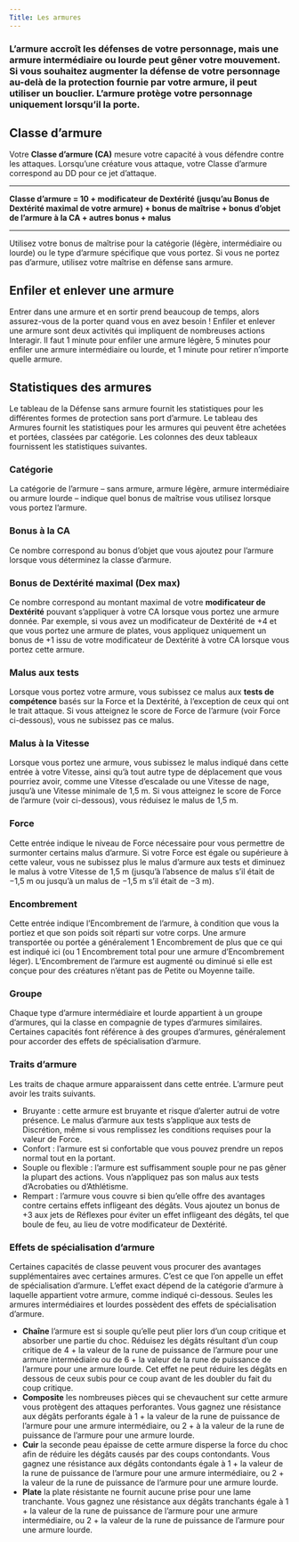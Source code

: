 ```yaml
---
Title: Les armures
---
```

### L’armure accroît les défenses de votre personnage, mais une armure intermédiaire ou lourde peut gêner votre mouvement. Si vous souhaitez augmenter la défense de votre personnage au-delà de la protection fournie par votre armure, il peut utiliser un bouclier. L’armure protège votre personnage uniquement lorsqu’il la porte.

## Classe d’armure
Votre **Classe d’armure (CA)** mesure votre capacité à vous défendre contre les attaques. Lorsqu’une créature vous attaque, votre Classe d’armure correspond au DD pour ce jet d’attaque. 
___
**Classe d’armure = 10 + modificateur de Dextérité (jusqu’au Bonus de Dextérité maximal de votre armure) + bonus de maîtrise + bonus d’objet de l’armure à la CA + autres bonus + malus**
___
Utilisez votre bonus de maîtrise pour la catégorie (légère, intermédiaire ou lourde) ou le type d’armure spécifique que vous portez. Si vous ne portez pas d’armure, utilisez votre maîtrise en défense sans armure.

## Enfiler et enlever une armure
Entrer dans une armure et en sortir prend beaucoup de temps, alors assurez-vous de la porter quand vous en avez besoin ! 
Enfiler et enlever une armure sont deux activités qui impliquent de nombreuses actions Interagir. Il faut 1 minute pour enfiler une armure légère, 5 minutes pour enfiler une armure intermédiaire ou lourde, et 1 minute pour retirer n’importe quelle armure.

## Statistiques des armures
Le tableau de la Défense sans armure fournit les statistiques pour les différentes formes de protection sans port d’armure. Le tableau des Armures fournit les statistiques pour les armures qui peuvent être achetées et portées, classées par catégorie. Les colonnes des deux tableaux fournissent les statistiques suivantes.

### Catégorie
La catégorie de l’armure – sans armure, armure légère, armure intermédiaire ou armure lourde – indique quel bonus de maîtrise vous utilisez lorsque vous portez l’armure.

### Bonus à la CA
Ce nombre correspond au bonus d’objet que vous ajoutez pour l’armure lorsque vous déterminez la classe d’armure.

### Bonus de Dextérité maximal (Dex max)
Ce nombre correspond au montant maximal de votre **modificateur de Dextérité** pouvant s’appliquer à votre CA lorsque 
vous portez une armure donnée. Par exemple, si vous avez un modificateur de Dextérité de +4 et que vous portez une armure de plates, vous appliquez uniquement un bonus de +1 issu de votre modificateur de Dextérité à votre CA lorsque vous portez cette armure.

### Malus aux tests
Lorsque vous portez votre armure, vous subissez ce malus aux **tests de compétence** basés sur la Force et la Dextérité, à 
l’exception de ceux qui ont le trait attaque. Si vous atteignez le score de Force de l’armure (voir Force ci-dessous), vous ne subissez pas ce malus.

### Malus à la Vitesse
Lorsque vous portez une armure, vous subissez le malus indiqué dans cette entrée à votre Vitesse, ainsi qu’à tout autre type de déplacement que vous pourriez avoir, comme une Vitesse d’escalade ou une Vitesse de nage, jusqu’à une Vitesse minimale de 1,5 m. Si vous atteignez le score de Force de l’armure (voir ci-dessous), vous réduisez le malus de 1,5 m.

### Force
Cette entrée indique le niveau de Force nécessaire pour vous permettre de surmonter certains malus d’armure. Si votre Force est égale ou supérieure à cette valeur, vous ne subissez plus le malus d’armure aux tests et diminuez le malus à votre Vitesse de 1,5 m (jusqu’à l’absence de malus s’il était de −1,5 m ou jusqu’à un malus de −1,5 m s’il était de −3 m).

### Encombrement
Cette entrée indique l’Encombrement de l’armure, à condition que vous la portiez et que son poids soit réparti sur votre corps. Une armure transportée ou portée a généralement 1 Encombrement de plus que ce qui est indiqué ici (ou 1 Encombrement total pour une armure d’Encombrement léger). L’Encombrement de l’armure est augmenté ou diminué si elle est conçue pour des créatures n’étant pas de Petite ou Moyenne taille.

### Groupe
Chaque type d’armure intermédiaire et lourde appartient à un groupe d’armures, qui la classe en compagnie de types d’armures similaires. Certaines capacités font référence à des groupes d’armures, généralement pour accorder des effets de spécialisation d’armure.

### Traits d’armure
Les traits de chaque armure apparaissent dans cette entrée. L’armure peut avoir les traits suivants.
- Bruyante : cette armure est bruyante et risque d’alerter autrui de votre présence. Le malus d’armure aux tests s’applique aux tests de Discrétion, même si vous remplissez les conditions requises pour la valeur de Force. 
- Confort : l’armure est si confortable que vous pouvez prendre un repos normal tout en la portant.
- Souple ou flexible : l’armure est suffisamment souple pour ne pas gêner la plupart des actions. Vous n’appliquez pas son malus aux tests d’Acrobaties ou d’Athlétisme.
- Rempart : l’armure vous couvre si bien qu’elle offre des avantages contre certains effets infligeant des dégâts. Vous ajoutez un bonus de +3 aux jets de Réflexes pour éviter un effet infligeant des dégâts, tel que boule de feu, au lieu de votre modificateur de Dextérité.

### Effets de spécialisation d’armure
Certaines capacités de classe peuvent vous procurer des avantages supplémentaires avec certaines armures. C’est ce que l’on appelle un effet de spécialisation d’armure. L’effet exact dépend de la catégorie d’armure à laquelle appartient votre armure, comme indiqué ci-dessous. Seules les armures intermédiaires et lourdes possèdent des effets de spécialisation d’armure.
- **Chaîne** l’armure est si souple qu’elle peut plier lors d’un coup critique et absorber une partie du choc. Réduisez les dégâts résultant d’un coup critique de 4 + la valeur de la rune de puissance de l’armure pour une armure intermédiaire ou de 6 + la valeur de la rune de puissance de l’armure pour une armure lourde. Cet effet ne peut réduire les dégâts en dessous de ceux subis pour ce coup avant de les doubler du fait du coup critique.
- **Composite** les nombreuses pièces qui se chevauchent sur cette armure vous protègent des attaques perforantes. Vous gagnez une résistance aux dégâts perforants égale à 1 + la valeur de la rune de puissance de l’armure pour une armure intermédiaire, ou 2 + à la valeur de la rune de puissance de l’armure pour une armure lourde.
- **Cuir** la seconde peau épaisse de cette armure disperse la force du choc afin de réduire les dégâts causés par des coups contondants. Vous gagnez une résistance aux dégâts contondants égale à 1 + la valeur de la rune de puissance de l’armure pour une armure intermédiaire, ou 2 + la valeur de la rune de puissance de l’armure pour une armure lourde.
- **Plate** la plate résistante ne fournit aucune prise pour une lame tranchante. Vous gagnez une résistance aux dégâts tranchants égale à 1 + la valeur de la rune de puissance de l’armure pour une armure intermédiaire, ou 2 + la valeur de la rune de puissance de l’armure pour une armure lourde.